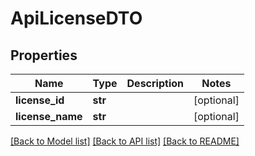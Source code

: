 # ApiLicenseDTO

## Properties

| Name             | Type    | Description | Notes      |
| ---------------- | ------- | ----------- | ---------- |
| **license_id**   | **str** |             | [optional] |
| **license_name** | **str** |             | [optional] |

[[Back to Model list]](../README.md#documentation-for-models) [[Back to API list]](../README.md#documentation-for-api-endpoints) [[Back to README]](../README.md)
